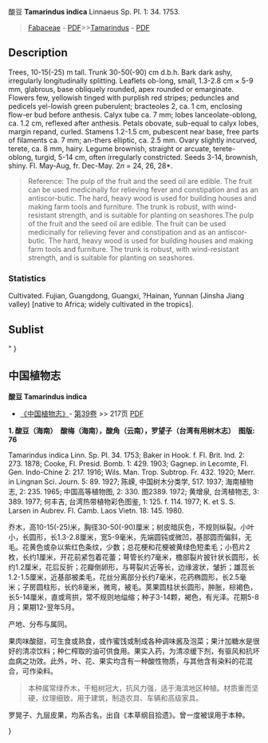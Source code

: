 酸豆 **Tamarindus indica** Linnaeus Sp. Pl. 1: 34. 1753.

> [Fabaceae](http://www.iplant.cn/info/Fabaceae?t=foc) - [PDF](http://www.iplant.cn/foc/pdf/Fabaceae.pdf)>>[Tamarindus](http://www.iplant.cn/info/Tamarindus?t=foc) - [PDF](http://www.iplant.cn/foc/pdf/Tamarindus.pdf)

## Description

Trees, 10-15(-25) m tall. Trunk 30-50(-90) cm d.b.h. Bark dark ashy, irregularly longitudinally splitting. Leaflets ob-long, small, 1.3-2.8 cm × 5-9 mm, glabrous, base obliquely rounded, apex rounded or emarginate. Flowers few, yellowish tinged with purplish red stripes; peduncles and pedicels yel-lowish green puberulent; bracteoles 2, ca. 1 cm, enclosing flow-er bud before anthesis. Calyx tube ca. 7 mm; lobes lanceolate-oblong, ca. 1.2 cm, reflexed after anthesis. Petals obovate, sub-equal to calyx lobes, margin repand, curled. Stamens 1.2-1.5 cm, pubescent near base, free parts of filaments ca. 7 mm; an-thers elliptic, ca. 2.5 mm. Ovary slightly incurved, terete, ca. 8 mm, hairy. Legume brownish, straight or arcuate, terete-oblong, turgid, 5-14 cm, often irregularly constricted. Seeds 3-14, brownish, shiny. Fl. May-Aug, fr. Dec-May. 2*n* = 24, 26, 28*.

> Reference: 
> The pulp of the fruit and the seed oil are edible. The fruit can be used medicinally for relieving fever and constipation and as an antiscor-butic. The hard, heavy wood is used for building houses and making farm tools and furniture. The trunk is robust, with wind-resistant strength, and is suitable for planting on seashores.The pulp of the fruit and the seed oil are edible. The fruit can be used medicinally for relieving fever and constipation and as an antiscor-butic. The hard, heavy wood is used for building houses and making farm tools and furniture. The trunk is robust, with wind-resistant strength, and is suitable for planting on seashores.

### Statistics
Cultivated. Fujian, Guangdong, Guangxi, ?Hainan, Yunnan (Jinsha Jiang valley) [native to Africa; widely cultivated in the tropics].

## Sublist
"
}
## 中国植物志

**酸豆 Tamarindus indica**

* [《中国植物志》](http://www.iplant.cn/frps)- [第39卷](http://www.iplant.cn/frps/vol/39) >> 217页 [PDF](http://www.iplant.cn/frps/pdf/39/217.PDF)

**1. 酸豆（海南）　酸梅（海南），酸角（云南），罗望子（台湾有用树木志）　图版: 76**

Tamarindus indica Linn. Sp. Pl. 34. 1753; Baker in Hook. f. Fl. Brit. Ind. 2: 273. 1878; Cooke, Fl. Presid. Bomb. 1: 429. 1903; Gagnep. in Lecomte, Fl. Gen. Indo-Chine 2: 217. 1916; Wils. Man. Trop. Subtrop. Fr. 432. 1920; Merr. in Lingnan Sci. Journ. 5: 89. 1927; 陈嵘, 中国树木分类学, 517. 1937; 海南植物志, 2: 235. 1965; 中国高等植物图, 2: 330. 图2389. 1972; 黄增泉, 台湾植物志, 3: 389. 1977; 何丰吉, 台湾热带植物彩色图鉴, 1: 125. f. 114. 1977; K. et S. S. Larsen in Aubrev. Fl. Camb. Laos Vietn. 18: 145. 1980.

乔木，高10-15(-25)米，胸径30-50(-90)厘米；树皮暗灰色，不规则纵裂。小叶小，长圆形，长1.3-2.8厘米，宽5-9毫米，先端圆钝或微凹，基部圆而偏斜，无毛。花黄色或杂以紫红色条纹，少数；总花梗和花梗被黄绿色短柔毛；小苞片2枚，长约1厘米，开花前紧包着花蕾；萼管长约7毫米，檐部裂片披针状长圆形，长约1.2厘米，花后反折；花瓣倒卵形，与萼裂片近等长，边缘波状，皱折；雄蕊长1.2-1.5厘米，近基部被柔毛，花丝分离部分长约7毫米，花药椭圆形，长2.5毫米；子房圆柱形，长约8毫米，微弯，被毛。荚果圆柱状长圆形，肿胀，棕褐色，长5-14厘米，直或弯拱，常不规则地缢缩；种子3-14颗，褐色，有光泽。花期5-8月；果期12-翌年5月。

产地、分布与属同。

果肉味酸甜，可生食或熟食，或作蜜饯或制成各种调味酱及泡菜；果汁加糖水是很好的清凉饮料；种仁榨取的油可供食用。果实入药，为清凉缓下剂，有驱风和抗坏血病之功效。此外，叶、花、果实均含有一种酸性物质，与其他含有染料的花混合，可作染料。

> 本种属常绿乔木，干粗树冠大，抗风力强，适于海滨地区种植。材质重而坚硬，纹理细致，用于建筑，制造农具、车辆和高级家具。

罗晃子、九层皮果，均系古名，出自《本草纲目拾遗》。曾一度被误用于本种。

}